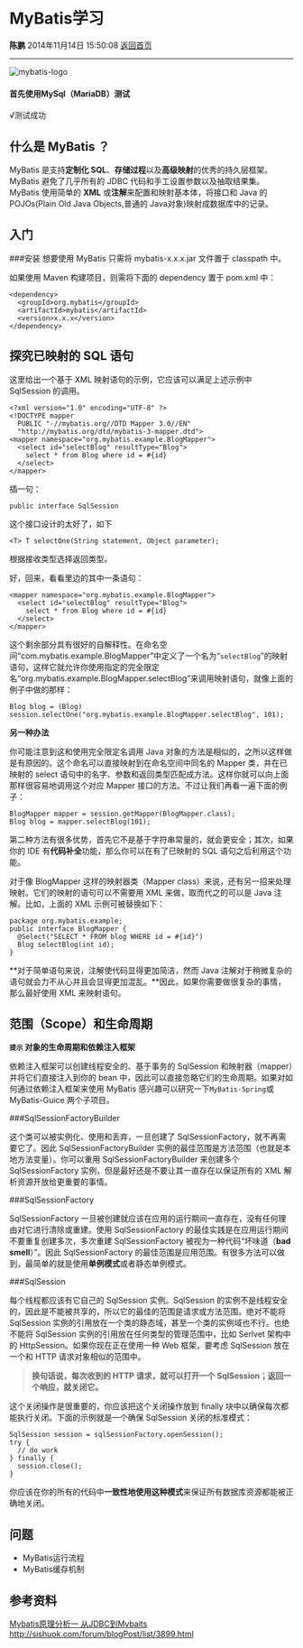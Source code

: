 # MyBatis学习
**陈鹏** 2014年11月14日 15:50:08 [返回首页][1]

---

![mybatis-logo][2]

#### 首先使用MySql（MariaDB）测试
√测试成功

## 什么是 MyBatis ？ 
MyBatis 是支持**定制化 SQL**、**存储过程**以及**高级映射**的优秀的持久层框架。MyBatis 避免了几乎所有的 JDBC 代码和手工设置参数以及抽取结果集。MyBatis 使用简单的 **XML** 或**注解**来配置和映射基本体，将接口和 Java 的 POJOs(Plain Old Java Objects,普通的 Java对象)映射成数据库中的记录。

## 入门
###安装
想要使用 MyBatis 只需将 mybatis-x.x.x.jar 文件置于 classpath 中。

如果使用 Maven 构建项目，则需将下面的 dependency 置于 pom.xml 中：

	<dependency>
	  <groupId>org.mybatis</groupId>
	  <artifactId>mybatis</artifactId>
	  <version>x.x.x</version>
	</dependency>

## 探究已映射的 SQL 语句
这里给出一个基于 XML 映射语句的示例，它应该可以满足上述示例中 SqlSession 的调用。

	<?xml version="1.0" encoding="UTF-8" ?>
	<!DOCTYPE mapper
	  PUBLIC "-//mybatis.org//DTD Mapper 3.0//EN"
	  "http://mybatis.org/dtd/mybatis-3-mapper.dtd">
	<mapper namespace="org.mybatis.example.BlogMapper">
	  <select id="selectBlog" resultType="Blog">
	    select * from Blog where id = #{id}
	  </select>
	</mapper>

插一句：

	public interface SqlSession

这个接口设计的太好了，如下

	<T> T selectOne(String statement, Object parameter);

根据接收类型选择返回类型。

好，回来，看看里边的其中一条语句：
	
	<mapper namespace="org.mybatis.example.BlogMapper">
	  <select id="selectBlog" resultType="Blog">
	    select * from Blog where id = #{id}
	  </select>
	</mapper>

这个剩余部分具有很好的自解释性。在命名空间“com.mybatis.example.BlogMapper”中定义了一个名为“`selectBlog`”的映射语句，这样它就允许你使用指定的完全限定名“org.mybatis.example.BlogMapper.selectBlog”来调用映射语句，就像上面的例子中做的那样：

	Blog blog = (Blog) session.selectOne("org.mybatis.example.BlogMapper.selectBlog", 101);


**另一种办法**

你可能注意到这和使用完全限定名调用 Java 对象的方法是相似的，之所以这样做是有原因的。这个命名可以直接映射到在命名空间中同名的 Mapper 类，并在已映射的 select 语句中的名字、参数和返回类型匹配成方法。这样你就可以向上面那样很容易地调用这个对应 Mapper 接口的方法。不过让我们再看一遍下面的例子：

	BlogMapper mapper = session.getMapper(BlogMapper.class);
	Blog blog = mapper.selectBlog(101);

第二种方法有很多优势，首先它不是基于字符串常量的，就会更安全；其次，如果你的 IDE 有**代码补全**功能，那么你可以在有了已映射的 SQL 语句之后利用这个功能。

对于像 BlogMapper 这样的映射器类（Mapper class）来说，还有另一招来处理映射。它们的映射的语句可以不需要用 XML 来做，取而代之的可以是 Java 注解。比如，上面的 XML 示例可被替换如下：

	package org.mybatis.example;
	public interface BlogMapper {
	  @Select("SELECT * FROM blog WHERE id = #{id}")
	  Blog selectBlog(int id);
	}

**对于简单语句来说，注解使代码显得更加简洁，然而 Java 注解对于稍微复杂的语句就会力不从心并且会显得更加混乱。**因此，如果你需要做很复杂的事情，那么最好使用 XML 来映射语句。

## 范围（Scope）和生命周期
**`提示` 对象的生命周期和依赖注入框架**

依赖注入框架可以创建线程安全的、基于事务的 SqlSession 和映射器（mapper）并将它们直接注入到你的 bean 中，因此可以直接忽略它们的生命周期。如果对如何通过依赖注入框架来使用 MyBatis 感兴趣可以研究一下` MyBatis-Spring `或 MyBatis-Guice 两个子项目。

###SqlSessionFactoryBuilder

这个类可以被实例化、使用和丢弃，一旦创建了 SqlSessionFactory，就不再需要它了。因此 SqlSessionFactoryBuilder 实例的最佳范围是方法范围（也就是本地方法变量）。你可以重用 SqlSessionFactoryBuilder 来创建多个 SqlSessionFactory 实例，但是最好还是不要让其一直存在以保证所有的 XML 解析资源开放给更重要的事情。

###SqlSessionFactory

SqlSessionFactory 一旦被创建就应该在应用的运行期间一直存在，没有任何理由对它进行清除或重建。使用 SqlSessionFactory 的最佳实践是在应用运行期间不要重复创建多次，多次重建 SqlSessionFactory 被视为一种代码“坏味道（**bad smell**）”。因此 SqlSessionFactory 的最佳范围是应用范围。有很多方法可以做到，最简单的就是使用**单例模式**或者静态单例模式。

###SqlSession

每个线程都应该有它自己的 SqlSession 实例。SqlSession 的实例不是线程安全的，因此是不能被共享的，所以它的最佳的范围是请求或方法范围。绝对不能将 SqlSession 实例的引用放在一个类的静态域，甚至一个类的实例域也不行。也绝不能将 SqlSession 实例的引用放在任何类型的管理范围中，比如 Serlvet 架构中的 HttpSession。如果你现在正在使用一种 Web 框架，要考虑 SqlSession 放在一个和 HTTP 请求对象相似的范围中。
>**换句话说，每次收到的 HTTP 请求，就可以打开一个 SqlSession；返回一个响应，就关闭它。**

这个关闭操作是很重要的，你应该把这个关闭操作放到 finally 块中以确保每次都能执行关闭。下面的示例就是一个确保 SqlSession 关闭的标准模式：

	SqlSession session = sqlSessionFactory.openSession();
	try {
	  // do work
	} finally {
	  session.close();
	}

你应该在你的所有的代码中**一致性地使用这种模式**来保证所有数据库资源都能被正确地关闭。

## 问题

- MyBatis运行流程
- MyBatis缓存机制

## 参考资料

[Mybatis原理分析一 从JDBC到Mybaits ][3]http://sishuok.com/forum/blogPost/list/3899.html


  [1]: http://cshijiel.github.io
  [2]: http://cshijiel.github.io/roc/images/mybatis-logo.png
  [3]: http://sishuok.com/forum/blogPost/list/3899.html